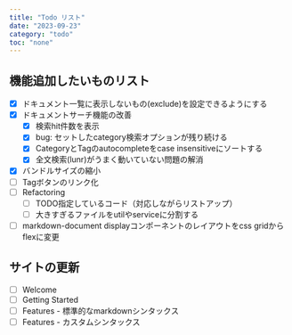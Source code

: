 ```yaml
---
title: "Todo リスト"
date: "2023-09-23"
category: "todo"
toc: "none"
---
```


## 機能追加したいものリスト

- [x] ドキュメント一覧に表示しないもの(exclude)を設定できるようにする
- [x] ドキュメントサーチ機能の改善
  - [x] 検索hit件数を表示
  - [x] bug: セットしたcategory検索オプションが残り続ける
  - [x] CategoryとTagのautocompleteをcase insensitiveにソートする
  - [x] 全文検索(lunr)がうまく動いていない問題の解消
- [x] バンドルサイズの縮小
- [ ] Tagボタンのリンク化
- [ ] Refactoring
  - [ ] TODO指定しているコード（対応しながらリストアップ）
  - [ ] 大きすぎるファイルをutilやserviceに分割する
- [ ] markdown-document displayコンポーネントのレイアウトをcss gridからflexに変更

## サイトの更新

- [ ] Welcome
- [ ] Getting Started
- [ ] Features - 標準的なmarkdownシンタックス
- [ ] Features - カスタムシンタックス
